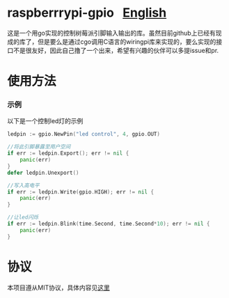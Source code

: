 # raspberrrypi-gpio   [English](https://github.com/chenqinghe/raspberrrypi-gpio/blob/master/README.md)

这是一个用go实现的控制树莓派引脚输入输出的库。虽然目前github上已经有现成的库了，但是要么是通过cgo调用C语言的wiringpi库来实现的，要么实现的接口不是很友好，因此自己撸了一个出来，希望有兴趣的伙伴可以多提issue和pr.


# 使用方法

### 示例 
以下是一个控制led灯的示例

```GO
ledpin := gpio.NewPin("led control", 4, gpio.OUT)

//将此引脚暴露至用户空间
if err := ledpin.Export(); err != nil {
	panic(err)
}
defer ledpin.Unexport()

//写入高电平
if err := ledpin.Write(gpio.HIGH); err != nil {
	panic(err)
}

//让led闪烁
if err := ledpin.Blink(time.Second, time.Second*10); err != nil {
	panic(err)
}
```

# 协议
本项目遵从MIT协议，具体内容见[这里](https://github.com/chenqinghe/raspberrrypi-gpio/blob/master/LICENSE)
